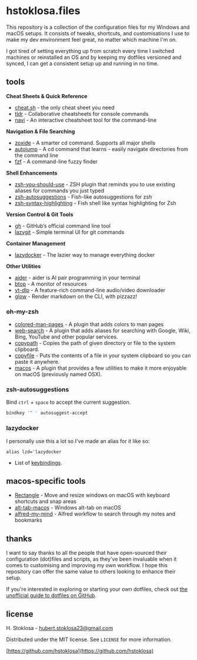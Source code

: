 # hstoklosa.files

This repository is a collection of the configuration files for my Windows and macOS setups. It consists of tweaks, shortcuts, and customisations I use to make my dev environment feel great, no matter which machine I'm on.

I got tired of setting everything up from scratch every time I switched machines or reinstalled an OS and by keeping my dotfiles versioned and synced, I can get a consistent setup up and running in no time.

## tools

**Cheat Sheets & Quick Reference**

- [cheat.sh](https://github.com/chubin/cheat.sh) - the only cheat sheet you need
- [tldr](https://github.com/tldr-pages/tldr) - Collaborative cheatsheets for console commands
- [navi](https://github.com/denisidoro/navi) - An interactive cheatsheet tool for the command-line

**Navigation & File Searching**

- [zoxide](https://github.com/ajeetdsouza/zoxide) - A smarter cd command. Supports all major shells
- [autojump](https://github.com/wting/autojump) - A cd command that learns - easily navigate directories from the command line
- [fzf](https://github.com/junegunn/fzf) - A command-line fuzzy finder

**Shell Enhancements**

- [zsh-you-should-use](https://github.com/MichaelAquilina/zsh-you-should-use) - ZSH plugin that reminds you to use existing aliases for commands you just typed
- [zsh-autosuggestions](https://github.com/zsh-users/zsh-autosuggestions) - Fish-like autosuggestions for zsh
- [zsh-syntax-highlighting](https://github.com/zsh-users/zsh-syntax-highlighting) - Fish shell like syntax highlighting for Zsh

**Version Control & Git Tools**

- [gh](https://github.com/cli/cli) - GitHub’s official command line tool
- [lazygit](https://github.com/jesseduffield/lazygit) - Simple terminal UI for git commands

**Container Management**

- [lazydocker](https://github.com/jesseduffield/lazydocker) - The lazier way to manage everything docker

**Other Utilities**

- [aider](https://github.com/Aider-AI/aider) - aider is AI pair programming in your terminal
- [btop](https://github.com/aristocratos/btop) - A monitor of resources
- [yt-dlp](https://github.com/yt-dlp/yt-dlp) - A feature-rich command-line audio/video downloader
- [glow](https://github.com/charmbracelet/glow) - Render markdown on the CLI, with pizzazz!

### oh-my-zsh

- [colored-man-pages](https://github.com/ohmyzsh/ohmyzsh/tree/master/plugins/colored-man-pages) - A plugin that adds colors to man pages
- [web-search](https://github.com/ohmyzsh/ohmyzsh/tree/master/plugins/web-search) - A plugin that adds aliases for searching with Google, Wiki, Bing, YouTube and other popular services.
- [copypath](https://github.com/ohmyzsh/ohmyzsh/tree/master/plugins/copypath) - Copies the path of given directory or file to the system clipboard.
- [copyfile](https://github.com/ohmyzsh/ohmyzsh/tree/master/plugins/copyfile) - Puts the contents of a file in your system clipboard so you can paste it anywhere.
- [macos](https://github.com/ohmyzsh/ohmyzsh/tree/master/plugins/macos) - A plugin that provides a few utilities to make it more enjoyable on macOS (previously named OSX).

### zsh-autosuggestions

Bind `ctrl` + `space` to accept the current suggestion.

```bash
bindkey '^ ' autosuggest-accept
```

### lazydocker

I personally use this a lot so I've made an alias for it like so:

```
alias lzd='lazydocker
```

- List of [keybindings](https://github.com/jesseduffield/lazydocker/blob/master/docs/keybindings/Keybindings_en.md).

## macos-specific tools

- [Rectangle](https://github.com/rxhanson/Rectangle) - Move and resize windows on macOS with keyboard shortcuts and snap areas
- [alt-tab-macos](https://github.com/lwouis/alt-tab-macos) - Windows alt-tab on macOS
- [alfred-my-mind](https://github.com/nikitavoloboev/alfred-my-mind) - Alfred workflow to search through my notes and bookmarks

## thanks

I want to say thanks to all the people that have open-sourced their configuration (dot)files and scripts, as they've been invaluable when it comes to customising and improving my own workflow. I hope this repository can offer the same value to others looking to enhance their setup.

If you're interested in exploring or starting your own dotfiles, check out [the unofficial guide to dotfiles on GitHub](https://dotfiles.github.io/).

## license

H. Stoklosa - hubert.stoklosa23@gmail.com

Distributed under the MIT license. See `LICENSE` for more information.

[https://github.com/hstoklosa](https://github.com/hstoklosa)
